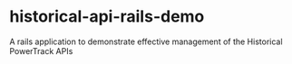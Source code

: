historical-api-rails-demo
=========================

A rails application to demonstrate effective management of the Historical PowerTrack APIs
